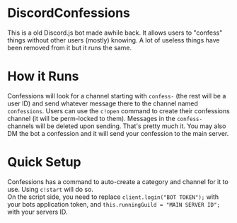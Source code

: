# DiscordConfessions
This is a old Discord.js bot made awhile back. It allows users to "confess" things without other users (mostly) knowing. A lot of useless things have been removed from it but it runs the same.  
  
# How it Runs
Confessions will look for a channel starting with `confess-` (the rest will be a user ID) and send whatever message there to the channel named `confessions`. Users can use the `c!open` command to create their confessions channel (it will be perm-locked to them). Messages in the `confess-` channels will be deleted upon sending. That's pretty much it. You may also DM the bot a confession and it will send your confession to the main server.

# Quick Setup
Confessions has a command to auto-create a category and channel for it to use. Using `c!start` will do so.  
On the script side, you need to replace `client.login("BOT TOKEN");` with your bots application token, and `this.runningGuild = "MAIN SERVER ID";` with your servers ID.
